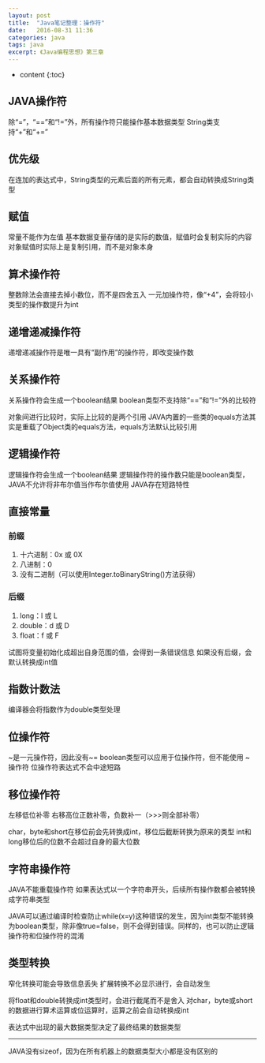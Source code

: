 ```yaml
---
layout: post
title:  "Java笔记整理：操作符"
date:   2016-08-31 11:36
categories: java
tags: java
excerpt: 《Java编程思想》第三章
---
```



* content
{:toc}


## JAVA操作符
除“=”，“==”和“!=”外，所有操作符只能操作基本数据类型
String类支持“+”和“+=”
	
## 优先级
在连加的表达式中，String类型的元素后面的所有元素，都会自动转换成String类型
	
## 赋值
常量不能作为左值
基本数据变量存储的是实际的数值，赋值时会复制实际的内容
对象赋值时实际上是复制引用，而不是对象本身
	
## 算术操作符
整数除法会直接去掉小数位，而不是四舍五入
一元加操作符，像“+4”，会将较小类型的操作数提升为int
	
## 递增递减操作符
递增递减操作符是唯一具有“副作用”的操作符，即改变操作数
	
## 关系操作符
关系操作符会生成一个boolean结果
boolean类型不支持除“==”和“!=”外的比较符
	
对象间进行比较时，实际上比较的是两个引用
JAVA内置的一些类的equals方法其实是重载了Object类的equals方法，equals方法默认比较引用
	
## 逻辑操作符
逻辑操作符会生成一个boolean结果
逻辑操作符的操作数只能是boolean类型，JAVA不允许将非布尔值当作布尔值使用
JAVA存在短路特性
	
## 直接常量

### 前缀
1. 十六进制：0x 或 0X
2. 八进制：0
3. 没有二进制（可以使用Integer.toBinaryString()方法获得）

### 后缀
1. long：l 或 L
2. double：d 或 D
3. float：f 或 F

试图将变量初始化成超出自身范围的值，会得到一条错误信息
如果没有后缀，会默认转换成int值
	
## 指数计数法
编译器会将指数作为double类型处理
	
## 位操作符
~是一元操作符，因此没有~=
boolean类型可以应用于位操作符，但不能使用 ~ 操作符
位操作符表达式不会中途短路
	
## 移位操作符
左移低位补零
右移高位正数补零，负数补一（>>>则全部补零）

char，byte和short在移位前会先转换成int，移位后截断转换为原来的类型
int和long移位后的位数不会超过自身的最大位数
	
## 字符串操作符
JAVA不能重载操作符
如果表达式以一个字符串开头，后续所有操作数都会被转换成字符串类型
	
JAVA可以通过编译时检查防止while(x=y)这种错误的发生，因为int类型不能转换为boolean类型，除非像true=false，则不会得到错误。同样的，也可以防止逻辑操作符和位操作符的混淆

## 类型转换
窄化转换可能会导致信息丢失
扩展转换不必显示进行，会自动发生

将float和double转换成int类型时，会进行截尾而不是舍入
对char，byte或short的数据进行算术运算或位运算时，运算之前会自动转换成int

表达式中出现的最大数据类型决定了最终结果的数据类型
	


----------
JAVA没有sizeof，因为在所有机器上的数据类型大小都是没有区别的
